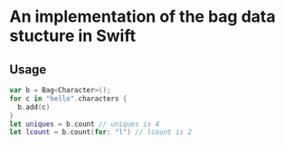# An implementation of the bag data stucture in Swift

## Usage

``` swift
var b = Bag<Character>();
for c in "hello".characters {
  b.add(c)
}
let uniques = b.count // uniques is 4
let lcount = b.count(for: "l") // lcount is 2
```
